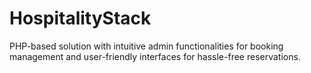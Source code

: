# HospitalityStack
PHP-based solution with intuitive admin functionalities for booking management and user-friendly interfaces for hassle-free reservations.
